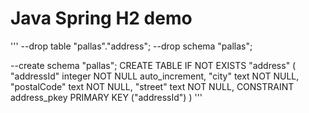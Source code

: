# Java Spring H2 demo

'''
--drop table "pallas"."address";
--drop schema "pallas";

--create schema "pallas";
CREATE TABLE IF NOT EXISTS "address"
(
"addressId" integer NOT NULL auto_increment,
"city" text  NOT NULL,
"postalCode" text  NOT NULL,
"street" text NOT NULL,
CONSTRAINT address_pkey PRIMARY KEY ("addressId")
)
'''